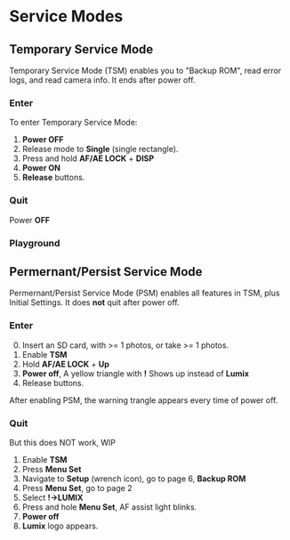 # Service Modes

## Temporary Service Mode

Temporary Service Mode (TSM) enables you to "Backup ROM", read error logs, and read camera info. It ends after power off.

### Enter 

To enter Temporary Service Mode:

1. **Power OFF**
2. Release mode to **Single** (single rectangle).  
3. Press and hold **AF/AE LOCK** + **DISP**
4. **Power ON**
5. **Release** buttons.

### Quit

Power **OFF**

### Playground

## Permernant/Persist Service Mode

Permernant/Persist Service Mode (PSM) enables all features in TSM, plus Initial Settings. It does **not** quit after power off.

### Enter

0. Insert an SD card, with >= 1 photos, or take >= 1 photos.
1. Enable **TSM**
2. Hold **AF/AE LOCK** + **Up**
3. **Power off**,  A yellow triangle with **!** Shows up instead of **Lumix**
4. Release buttons.

After enabling PSM, the warning trangle appears every time of power off.

### Quit

But this does NOT work, WIP

1. Enable **TSM**
2. Press **Menu Set**
2. Navigate to **Setup** (wrench icon), go to page 6, **Backup ROM**
3. Press **Menu Set**, go to page 2
4. Select **!->LUMIX**
5. Press and hole **Menu Set**, AF assist light blinks.
6. **Power off**
7. **Lumix** logo appears.

